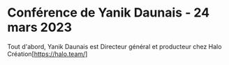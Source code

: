 # Conférence de Yanik Daunais - 24 mars 2023

Tout d'abord, Yanik Daunais est Directeur général et producteur chez Halo Création[https://halo.team/]
